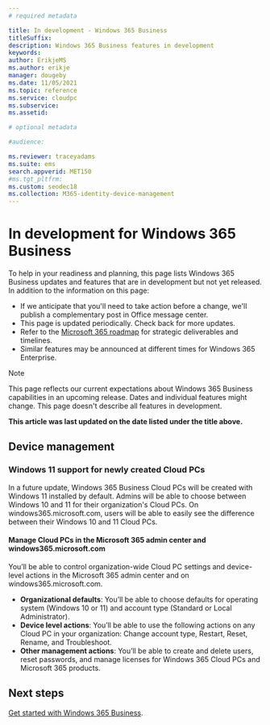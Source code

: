 ```yaml
---
# required metadata

title: In development - Windows 365 Business
titleSuffix: 
description: Windows 365 Business features in development
keywords:
author: ErikjeMS 
ms.author: erikje
manager: dougeby
ms.date: 11/05/2021
ms.topic: reference
ms.service: cloudpc
ms.subservice: 
ms.assetid: 

# optional metadata

#audience:

ms.reviewer: traceyadams
ms.suite: ems
search.appverid: MET150
#ms.tgt_pltfrm:
ms.custom: seodec18
ms.collection: M365-identity-device-management
---
```


# In development for Windows 365 Business

To help in your readiness and planning, this page lists Windows 365 Business updates and features that are in development but not yet released. In addition to the information on this page:

- If we anticipate that you'll need to take action before a change, we'll publish a complementary post in Office message center.
- This page is updated periodically. Check back for more updates.
- Refer to the [Microsoft 365 roadmap](https://www.microsoft.com/microsoft-365/roadmap?rtc=2&filters=EMS) for strategic deliverables and timelines.
- Similar features may be announced at different times for Windows 365 Enterprise.

> [!NOTE]
> This page reflects our current expectations about Windows 365 Business capabilities in an upcoming release. Dates and individual features might change. This page doesn't describe all features in development.

**This article was last updated on the date listed under the title above.**

<!-- Common categories:  
## App management
## Device configuration
## Device enrollment
## Device management
## Intune apps
## Monitor and troubleshoot
## Role-based access control
## Security

-->

<!-- ***********************************************-->
## Device management

### Windows 11 support for newly created Cloud PCs<!--35091970 -->

In a future update, Windows 365 Business Cloud PCs will be created with Windows 11 installed by default. Admins will be able to choose between Windows 10 and 11 for their organization's Cloud PCs. On windows365.microsoft.com, users will be able to easily see the difference between their Windows 10 and 11 Cloud PCs.

#### Manage Cloud PCs in the Microsoft 365 admin center and windows365.microsoft.com<!--36859306-->

You’ll be able to control organization-wide Cloud PC settings and device-level actions in the Microsoft 365 admin center and on windows365.microsoft.com.

- **Organizational defaults**: You’ll be able to choose defaults for operating system (Windows 10 or 11) and account type (Standard or Local Administrator).
- **Device level actions**: You’ll be able to use the following actions on any Cloud PC in your organization: Change account type, Restart, Reset, Rename, and Troubleshoot.
- **Other management actions**: You’ll be able to create and delete users, reset passwords, and manage licenses for Windows 365 Cloud PCs and Microsoft 365 products.

## Next steps

[Get started with Windows 365 Business](get-started-windows-365-business.md).
